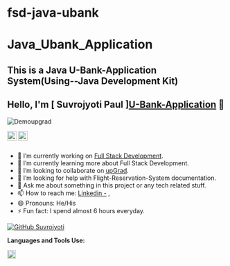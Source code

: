 # fsd-java-ubank
# Java_Ubank_Application
## This is a Java U-Bank-Application System(Using--Java Development Kit)




## Hello, I'm [ Suvrojyoti Paul ]<a href="https://github.com/Suvrojyoti-Paul/fsd-java-u-bank/edit/master/readme.md">U-Bank-Application</a> 👋


<p align="left"> <img src="https://komarev.com/ghpvc/?username=Demoupgrad&label=Views&color=blue&style=plastic" alt="Demoupgrad" /> </p>


<a href="https://www.linkedin.com/in/suvrojyoti-paul-2886a894/">
  <img align="left" alt="Suvrojyoti's Linkdein" width="22px" src="https://cdn.jsdelivr.net/npm/simple-icons@v3/icons/linkedin.svg" />
</a>


<a href="https://github.com/Suvrojyoti-Paul">
  <img align="left" alt="Suvrojyoti's Github" width="22px" src="https://cdn.jsdelivr.net/npm/simple-icons@v3/icons/github.svg" />
</a>



<br/>
<br/>




- 🔭 I’m currently working on [Full Stack Development](https://frontier.xyz/).
- 🌱 I’m currently learning more about Full Stack Development.
- 👯 I’m looking to collaborate on [upGrad](https://www.upgrad.com/applications).
- 🤔 I’m looking for help with Flight-Reservation-System documentation.
- 💬 Ask me about something in this project or any tech related stuff.
- 📫 How to reach me: [Linkedin -](https://www.linkedin.com/in/suvrojyoti-paul-2886a894/) ,
- 😄 Pronouns: He/His
- ⚡ Fun fact: I spend almost 6 hours everyday.

[![GitHub Suvrojyoti](https://img.shields.io/github/followers/Rajkumar?label=follow&style=social)](https://github.com/Suvrojyoti-Paul)



**Languages and Tools Use:**  


<code><a href="https://github.com/Suvrojyoti-Paul/fsd-java-u-bank/edit/master/readme.md"><img height="20" src="https://cdn.iconscout.com/icon/free/png-512/java-23-225999.png"></a></code>



<div align="center">

###

</div>
